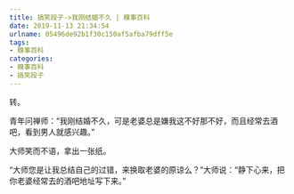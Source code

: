 ```yaml
---
title: 搞笑段子->我刚结婚不久 | 糗事百科
date: 2019-11-13 21:34:54
urlname: 05496de92b1f30c150af5afba79dff5e
tags: 
- 糗事百科
categories:
- 糗事百科
- 搞笑段子
---
```

转。

青年问禅师：“我刚结婚不久，可是老婆总是嫌我这不好那不好，而且经常去酒吧，看到男人就感兴趣。”

大师笑而不语，拿出一张纸。

“大师您是让我总结自己的过错，来换取老婆的原谅么？”大师说：“静下心来，把你老婆经常去的酒吧地址写下来。”


